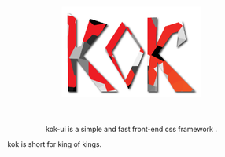 <p align="center"><img width="80%" height="auto" style="transform:scale(0.7)" src="logo.png"/></p>

<p align="center"<b>kok-ui is a simple and fast front-end css framework .</b></p>

kok is short for king of kings.
